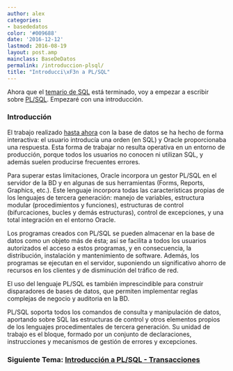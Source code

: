 ```yaml
---
author: alex
categories:
- basededatos
color: '#009688'
date: '2016-12-12'
lastmod: 2016-08-19
layout: post.amp
mainclass: BaseDeDatos
permalink: /introduccion-plsql/
title: "Introducci\xF3n a PL/SQL"
---
```


Ahora que el [temario de SQL][1] está terminado, voy a empezar a escribir sobre [PL/SQL][2]. Empezaré con una introducción.

### Introducción

El trabajo realizado [hasta ahora][3] con la base de datos se ha hecho de forma interactiva: el usuario introducía una orden (en SQL) y Oracle proporcionaba una respuesta. Esta forma de trabajar no resulta operativa en un entorno de producción, porque todos los usuarios no conocen ni utilizan SQL, y además suelen producirse frecuentes errores.

<!--more--><!--ad-->

Para superar estas limitaciones, Oracle incorpora un gestor PL/SQL en el servidor de la BD y en algunas de sus herramientas (Forms, Reports, Graphics, etc.). Este lenguaje incorpora todas las características propias de los lenguajes de tercera generación: manejo de variables, estructura modular (procedimientos y funciones), estructuras de control (bifurcaciones, bucles y demás estructuras), control de excepciones, y una total integración en el entorno Oracle.

Los programas creados con PL/SQL se pueden almacenar en la base de datos como un objeto más de ésta; así se facilita a todos los usuarios autorizados el acceso a estos programas, y en consecuencia, la distribución, instalación y mantenimiento de software. Además, los programas se ejecutan en el servidor, suponiendo un significativo ahorro de recursos en los clientes y de disminución del tráfico de red.

El uso del lenguaje PL/SQL es también imprescindible para construir disparadores de bases de datos, que permiten implementar reglas complejas de negocio y auditoria en la BD.

PL/SQL soporta todos los comandos de consulta y manipulación de datos, aportando sobre SQL las estructuras de control y otros elementos propios de los lenguajes procedimentales de tercera generación. Su unidad de trabajo es el bloque, formado por un conjunto de declaraciones, instrucciones y mecanismos de gestión de errores y excepciones.

### Siguiente Tema: [Introducción a PL/SQL - Transacciones][4]



 [1]: https://elbauldelprogramador.com/consulta-de-datos-tablas-resumen/
 [2]: http://es.wikipedia.org/wiki/PL/SQL
 [3]: https://elbauldelprogramador.com/bases-de-datos/
 [4]: https://elbauldelprogramador.com/introduccion-plsql-transacciones/